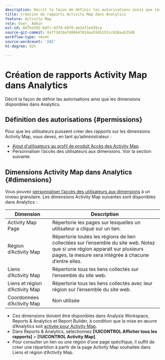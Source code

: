 ```yaml
---
description: Décrit la façon de définir les autorisations ainsi que les dimensions disponibles dans Analytics.
title: Création de rapports Activity Map dans Analytics
feature: Activity Map
role: User, Admin
exl-id: 8d7be302-bdfc-4370-b8f0-ab1af1e439ca
source-git-commit: 4af73d19afd8844f814aafd45153cc638aa535d6
workflow-type: tm+mt
source-wordcount: '242'
ht-degree: 92%

---
```


# Création de rapports Activity Map dans Analytics

Décrit la façon de définir les autorisations ainsi que les dimensions disponibles dans Analytics.

## Définition des autorisations {#permissions}

Pour que les utilisateurs puissent créer des rapports sur les dimensions Activity Map, vous devez, en tant qu’administrateur :

* [Ajout d’utilisateurs au profil de produit Accès des Activity Map](/help/analyze/activity-map/activitymap-getting-started/activitymap-enable.md).
* Personnaliser l’accès des utilisateurs aux dimensions. Voir la section suivante.

## Dimensions Activity Map dans Analytics {#dimensions}

Vous pouvez [personnaliser l’accès des utilisateurs aux dimensions](https://experienceleague.adobe.com/docs/analytics/admin/user-product-management/customize-report-access/groups-dimensions.html) à un niveau granulaire. Les dimensions Activity Map suivantes sont disponibles dans Analytics :

| Dimension | Description |
|---|---|
| Activity Map   Page | Répertorie les pages sur lesquelles un utilisateur a cliqué sur un lien. |
| Région d’Activity Map | Répertorie toutes les régions de lien collectées sur l’ensemble du site web. Notez que si une région apparaît sur plusieurs pages, la mesure sera intégrée à chacune d’entre elles. |
| Liens d’Activity Map | Répertorie tous les liens collectés sur l’ensemble du site web. |
| Liens et région d’Activity Map | Répertorie tous les liens collectés avec leur région sur l’ensemble du site web. |
| Coordonnées d’Activity Map | Non utilisée |

* Ces dimensions doivent être disponibles dans Analysis Workspace, Reports &amp; Analytics et Report Builder, à condition que la mise en œuvre d’Analytics soit [activée pour Activity Map](/help/analyze/activity-map/activitymap-getting-started/activitymap-enable.md).
* Dans Reports &amp; Analytics, sélectionnez **[!UICONTROL Afficher tous les rapports]** > **[!UICONTROL Activity Map]**.
* Pour consulter un lien ou une région d’une page spécifique, il suffit de créer une répartition à partir de la page Activity Map souhaitée dans Liens et région d’Activity Map.
